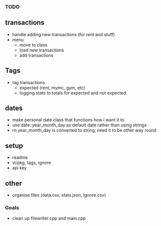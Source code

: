 ### TODO
## transactions
- handle adding new transactions (for rent and stuff)
- menu
    - move to class
    - load new transactions
    - add transactions

## Tags
- tag transactions
    - expected (rent, mymc, gym, etc)
    - logging stats to totals for expected and not expected

## dates
- make personal date class that functions how i want it to
- use date::year_month_day as default date rather than using strings
- rn year_month_day is converted to string, need it to be other way round

## setup
- readme
- vcpkg, tags, ignore
- api key

## other
- organise files (data.csv, stats.json, ignore.csv)
### Goals
- clean up filewriter.cpp and main.cpp
